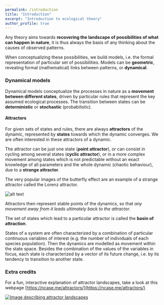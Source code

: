 ```yaml
---
permalink: /introduction
title: "Introduction"
excerpt: "Introduction to ecological theory"
author_profile: true
---
```


Any theory aims towards **recovering the landscape of possibilities of what can happen in nature**, it is thus always the basis of any thinking about the causes of observed patterns.   

When conceptualizing these possibilities, we build models, i.e. the formal representation of particular set of possibilities. Models can be **geometric**, revealing formal (mathematical) links between patterns, or **dynamical**.   

### Dynamical models

Dynamical models conceptualize the processes in nature as a **movement between different states**, driven by particular rules that represent the key assumed ecological processes. The transition between states can be **deterministic** or **stochastic** (probabilistic). 

#### Attractors

For given sets of states and rules, there are always **attractors** of the dynamic, represented by **states** towards which the dynamic converges. We are often interested in these attractors of a dynamic.

The attractor can be just one state (**point attractor**), or can consist in cycling among several states (**cyclic attractor**), or in a more complex movement among states which is not predictable without an exact knowledge of all parameters and the whole dynamic (chaotic behaviour), due to a **strange attractor**. 

The very popular images of the butterfly effect are an example of a strange attractor called the Lorenz attractor.


![alt text](https://fromsystosys.netlify.com/post/2018-07-29-lorenz-attractor-animation-gganimate_files/lorenz_custom_pers_small.gif "Lorenz attractor")



Attractors then represent stable points of the dynamics, so that *any movement away from it leads ultimately back to the attractor*. 

The set of states which lead to a particular attractor is called the **basin of attraction**.

States of a system are often characterized by a combination of particular continuous variables of interest (e.g. the number of individuals of each species population). Then the dynamics are modelled as movement within the state space. Besides the combination of the values of the variables in focus, each state is characterized by a vector of its future change, i.e. by its tendency to transition to another state.

### Extra credits

For a fun, interactive explanation of attractor landscapes, take a look at this webpage [https://ncase.me/attractors/](https://ncase.me/attractors/)

[![Image describing attractor landscapes](https://www.mchogan.com/wp-content/uploads/2019/07/image-9.jpg "Attractor Landscapes by Nicky Case")](https://ncase.me/attractors/)

